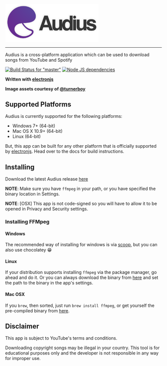 <img src="assets/audius_big.png" width="300">

****

Audius is a cross-platform application which can be used to download songs from YouTube and Spotify

[![Build Status for "master"](https://travis-ci.com/mihirpathak97/audius.svg)](https://travis-ci.com/mihirpathak97/audius)
[![Node JS dependencies](https://david-dm.org/mihirpathak97/audius.svg)](https://david-dm.org/mihirpathak97/audius)

**Written with [electronjs](https://electronjs.org/)**

**Image assets courtesy of [@turnerboy](https://github.com/turnerboy)**

## Supported Platforms

Audius is currently supported for the following platforms:
- Windows 7+ (64-bit)
- Mac OS X 10.9+ (64-bit)
- Linux (64-bit)

But, this app can be built for any other platform that is officially supported
by [electronjs](https://github.com/electron/electron/blob/v2.0.2/docs/tutorial/support.md#supported-platforms). Head over to the docs for build instructions.

## Installing

Download the latest Audius release [here](https://github.com/mihirpathak97/audius/releases/latest)

**NOTE**: Make sure you have `ffmpeg` in your path, or you have specified the binary location in Settings.

**NOTE**: [OSX] This app is not code-signed so you will have to allow it to be opened in
Privacy and Security settings.

### Installing FFMpeg

#### Windows

The recommended way of installing for windows is via [scoop](https://scoop.sh), but you can also use chocolatey 😁

#### Linux

If your distribution supports installing `ffmpeg` via the package manager, go ahead and do it. Or you can always download the
binary from [here](https://ffmpeg.org) and set the path to the binary in the app's settings.

#### Mac OSX

If you `brew`, then sorted, just run `brew install ffmpeg`, or get yourself the pre-compiled binary from [here](https://ffmpeg.org).
 
## Disclaimer

This app is subject to YouTube's terms and conditions.

Downloading copyright songs may be illegal in your country. This tool is for educational purposes only and the developer is not responsible in any way for improper use.
